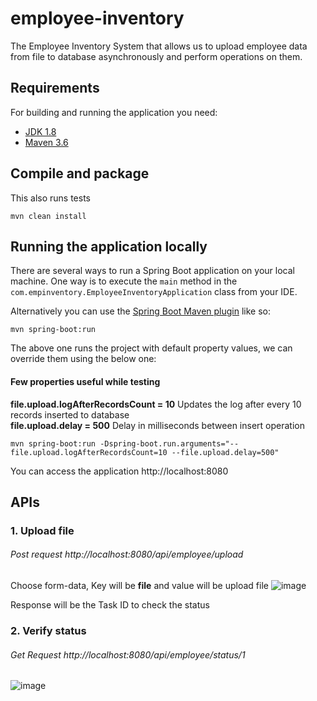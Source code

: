 # employee-inventory
The Employee Inventory System that allows us to upload employee data from file to database asynchronously and perform operations on them.


## Requirements

For building and running the application you need:

- [JDK 1.8](http://www.oracle.com/technetwork/java/javase/downloads/jdk8-downloads-2133151.html)
- [Maven 3.6](https://maven.apache.org)

## Compile and package

This also runs tests

```shell
mvn clean install
```

## Running the application locally

There are several ways to run a Spring Boot application on your local machine. One way is to execute the `main` method in the `com.empinventory.EmployeeInventoryApplication` class from your IDE.

Alternatively you can use the [Spring Boot Maven plugin](https://docs.spring.io/spring-boot/docs/current/reference/html/build-tool-plugins-maven-plugin.html) like so:

```shell
mvn spring-boot:run
```

The above one runs the project with default property values, we can override them using the below one:

#### Few properties useful while testing  
**file.upload.logAfterRecordsCount = 10**  Updates the log after every 10 records inserted to database  
**file.upload.delay = 500**  Delay in milliseconds between insert operation   

```shell
mvn spring-boot:run -Dspring-boot.run.arguments="--file.upload.logAfterRecordsCount=10 --file.upload.delay=500"
```
You can access the application http://localhost:8080

## APIs  

### 1. Upload file 
  ###### Post request http://localhost:8080/api/employee/upload  
  Choose form-data, Key will be **file** and value will be upload file
![image](https://user-images.githubusercontent.com/30832427/105221115-ab20ea00-5b7e-11eb-93d4-23b7971f6c78.png)    


Response will be the Task ID to check the status


### 2. Verify status 
###### Get Request http://localhost:8080/api/employee/status/1  


![image](https://user-images.githubusercontent.com/30832427/105221948-cfc99180-5b7f-11eb-8480-ff94a4c8e3ab.png)



  
  
